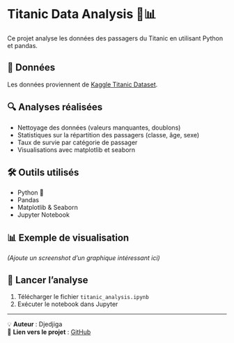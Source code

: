 # Titanic Data Analysis 🚢📊

Ce projet analyse les données des passagers du Titanic en utilisant Python et pandas.

## 📂 Données
Les données proviennent de [Kaggle Titanic Dataset](https://www.kaggle.com/c/titanic/data).

## 🔍 Analyses réalisées
- Nettoyage des données (valeurs manquantes, doublons)
- Statistiques sur la répartition des passagers (classe, âge, sexe)
- Taux de survie par catégorie de passager
- Visualisations avec matplotlib et seaborn

## 🛠 Outils utilisés
- Python 🐍
- Pandas
- Matplotlib & Seaborn
- Jupyter Notebook

## 📊 Exemple de visualisation
*(Ajoute un screenshot d’un graphique intéressant ici)*

## 🚀 Lancer l’analyse
1. Télécharger le fichier `titanic_analysis.ipynb`
2. Exécuter le notebook dans Jupyter

---
💡 **Auteur** : Djedjiga  
📌 **Lien vers le projet** : [GitHub](https://github.com/djedjiga-igheroussene/Analyse-des-donn-es-avec-python)
